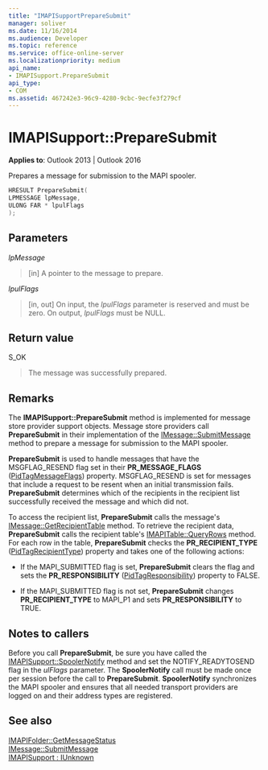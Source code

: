 ```yaml
---
title: "IMAPISupportPrepareSubmit" 
manager: soliver
ms.date: 11/16/2014
ms.audience: Developer
ms.topic: reference
ms.service: office-online-server
ms.localizationpriority: medium
api_name:
- IMAPISupport.PrepareSubmit
api_type:
- COM
ms.assetid: 467242e3-96c9-4280-9cbc-9ecfe3f279cf
---
```


# IMAPISupport::PrepareSubmit

**Applies to**: Outlook 2013 | Outlook 2016

Prepares a message for submission to the MAPI spooler.

```cpp
HRESULT PrepareSubmit(
LPMESSAGE lpMessage,
ULONG FAR * lpulFlags
);
```

## Parameters

 _lpMessage_

> [in] A pointer to the message to prepare.

 _lpulFlags_

> [in, out] On input, the _lpulFlags_ parameter is reserved and must be zero. On output, _lpulFlags_ must be NULL.

## Return value

S_OK

> The message was successfully prepared.

## Remarks

The **IMAPISupport::PrepareSubmit** method is implemented for message store provider support objects. Message store providers call **PrepareSubmit** in their implementation of the [IMessage::SubmitMessage](imessage-submitmessage.md) method to prepare a message for submission to the MAPI spooler.

 **PrepareSubmit** is used to handle messages that have the MSGFLAG_RESEND flag set in their **PR_MESSAGE_FLAGS** ([PidTagMessageFlags](pidtagmessageflags-canonical-property.md)) property. MSGFLAG_RESEND is set for messages that include a request to be resent when an initial transmission fails. **PrepareSubmit** determines which of the recipients in the recipient list successfully received the message and which did not.

To access the recipient list, **PrepareSubmit** calls the message's [IMessage::GetRecipientTable](imessage-getrecipienttable.md) method. To retrieve the recipient data, **PrepareSubmit** calls the recipient table's [IMAPITable::QueryRows](imapitable-queryrows.md) method. For each row in the table, **PrepareSubmit** checks the **PR_RECIPIENT_TYPE** ([PidTagRecipientType](pidtagrecipienttype-canonical-property.md)) property and takes one of the following actions:

- If the MAPI_SUBMITTED flag is set, **PrepareSubmit** clears the flag and sets the **PR_RESPONSIBILITY** ([PidTagResponsibility](pidtagresponsibility-canonical-property.md)) property to FALSE.

- If the MAPI_SUBMITTED flag is not set, **PrepareSubmit** changes **PR_RECIPIENT_TYPE** to MAPI_P1 and sets **PR_RESPONSIBILITY** to TRUE.

## Notes to callers

Before you call **PrepareSubmit**, be sure you have called the [IMAPISupport::SpoolerNotify](imapisupport-spoolernotify.md) method and set the NOTIFY_READYTOSEND flag in the _ulFlags_ parameter. The **SpoolerNotify** call must be made once per session before the call to **PrepareSubmit**. **SpoolerNotify** synchronizes the MAPI spooler and ensures that all needed transport providers are logged on and their address types are registered.
 
## See also

[IMAPIFolder::GetMessageStatus](imapifolder-getmessagestatus.md)  
[IMessage::SubmitMessage](imessage-submitmessage.md)  
[IMAPISupport : IUnknown](imapisupportiunknown.md)

